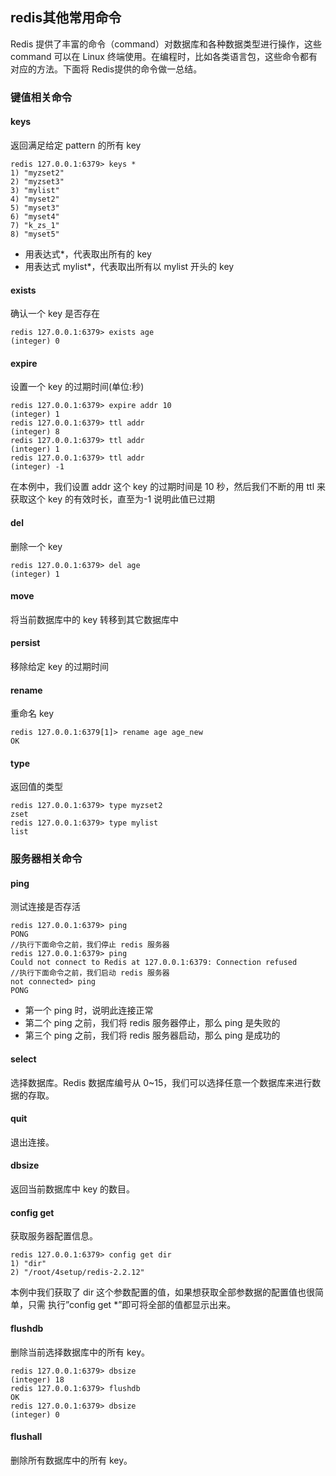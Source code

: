 ## redis其他常用命令
Redis 提供了丰富的命令（command）对数据库和各种数据类型进行操作，这些 command
可以在 Linux 终端使用。在编程时，比如各类语言包，这些命令都有对应的方法。下面将 Redis提供的命令做一总结。

### 键值相关命令
#### keys
返回满足给定 pattern 的所有 key
```
redis 127.0.0.1:6379> keys *
1) "myzset2"
2) "myzset3"
3) "mylist"
4) "myset2"
5) "myset3"
6) "myset4"
7) "k_zs_1"
8) "myset5"
```
- 用表达式*，代表取出所有的 key
- 用表达式 mylist*，代表取出所有以 mylist 开头的 key

#### exists
确认一个 key 是否存在
```
redis 127.0.0.1:6379> exists age
(integer) 0
```

#### expire
设置一个 key 的过期时间(单位:秒)
```
redis 127.0.0.1:6379> expire addr 10
(integer) 1
redis 127.0.0.1:6379> ttl addr
(integer) 8
redis 127.0.0.1:6379> ttl addr
(integer) 1
redis 127.0.0.1:6379> ttl addr
(integer) -1
```
在本例中，我们设置 addr 这个 key 的过期时间是 10 秒，然后我们不断的用 ttl 来获取这个
key 的有效时长，直至为-1 说明此值已过期

#### del
删除一个 key
```
redis 127.0.0.1:6379> del age
(integer) 1
```
#### move
将当前数据库中的 key 转移到其它数据库中

#### persist
移除给定 key 的过期时间
#### rename
重命名 key
```
redis 127.0.0.1:6379[1]> rename age age_new
OK
```

#### type

返回值的类型
```
redis 127.0.0.1:6379> type myzset2
zset
redis 127.0.0.1:6379> type mylist
list
```

### 服务器相关命令

#### ping
测试连接是否存活

```
redis 127.0.0.1:6379> ping
PONG
//执行下面命令之前，我们停止 redis 服务器
redis 127.0.0.1:6379> ping
Could not connect to Redis at 127.0.0.1:6379: Connection refused
//执行下面命令之前，我们启动 redis 服务器
not connected> ping
PONG
```
- 第一个 ping 时，说明此连接正常
- 第二个 ping 之前，我们将 redis 服务器停止，那么 ping 是失败的
- 第三个 ping 之前，我们将 redis 服务器启动，那么 ping 是成功的

#### select
选择数据库。Redis 数据库编号从 0~15，我们可以选择任意一个数据库来进行数据的存取。

#### quit
退出连接。

#### dbsize
返回当前数据库中 key 的数目。

#### config get
获取服务器配置信息。
```
redis 127.0.0.1:6379> config get dir
1) "dir"
2) "/root/4setup/redis-2.2.12"
```
本例中我们获取了 dir 这个参数配置的值，如果想获取全部参数据的配置值也很简单，只需
执行”config get *”即可将全部的值都显示出来。
#### flushdb
删除当前选择数据库中的所有 key。
```
redis 127.0.0.1:6379> dbsize
(integer) 18
redis 127.0.0.1:6379> flushdb
OK
redis 127.0.0.1:6379> dbsize
(integer) 0
```

#### flushall
删除所有数据库中的所有 key。